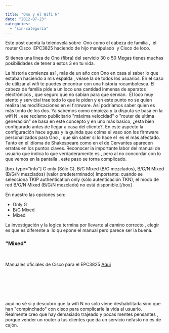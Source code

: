 ```yaml
---

title: "Ono y el Wifi N"
date: "2012-07-23"
categories: 
  - "sin-categoria"
---
```


Este post cuenta la telenovela sobre  Ono como el cabeza de familia ,  el router Cisco  EPC3825 haciendo de hijo manipulado  y Cisco de loco.

Si tienes una linea de Ono (fibra) del servicio 30 o 50 Megas tienes muchas posibilidades de tener a estos 3 en tu vida.

La historia comienza así , más de un año con Ono en casa si saber lo que estaban haciendo a mis espalda , véase la de todos los usuarios. En el caso de utilizar al wifi te puedes encontrar con una historia rocambolesca. El cabeza de familia pide a un loco una cantidad inmensa de aparatos electrónicos , que seguro que no sabían para que servían.  El loco muy atento y servicial trae todo lo que le piden y en este punto no se quien realiza las modificaciones en el firmware. Así podríamos saber quien es más tonto de los dos. Ya sabemos como empieza y la disputa se basa en la wifi N , ese reclamo publicitario "máxima velocidad" o "router de ultima generación" se basa en este concepto y en uno más basico, ¿esta bien configurado antes de llegar a casa del cliente?. En este aspecto la configuración hace aguas y la guinda que colma el vaso son los firmware personalizados para Ono ,  que sin saber si lo hace el  es el más afectado.  Tanto en el idioma de Shakespeare como en el de Cervantes aparecen erratas en los puntos claves. Reconocer la importante labor del manual de usuario que indica lo que verdaderamente es , pero al no concordar con lo que vemos en la pantalla , este paso se torna complicado.

\[box type="info"\] G only (Sólo G), B/G Mixed (B/G mezclados), B/G/N Mixed (B/G/N mezclados) (valor predeterminado) Importante: cuando se selecciona TKIP authentication only (sólo autenticación TKN), el modo de red B/G/N Mixed (B/G/N mezclado) no está disponible.\[/box\]

En nuestro las opciones son:

- Only G
- B/G Mixed
- Mixed

La investigación y la logica termina por llevarte al camino correcto , elegir es que es diferente a  lo qu epone el manual pero parece ser la buena.

### **"Mixed"**

 

Manuales oficiales de Cisco para el EPC3825 [Aquí](https://www.cisco.com/web/consumer/support/modem_DPC3825.html "DPC3825")

 

 

 

aquí no sé si y descubro que la wifi N no solo viene deshabilitada sino que han "compinchado" con cisco para complicarle la vida al usuario. Realmente creo que hay demasiado trajeado y pocas mentes pensantes , porque vender un router a tus clientes que da un servicio nefasto no es de cajón.
